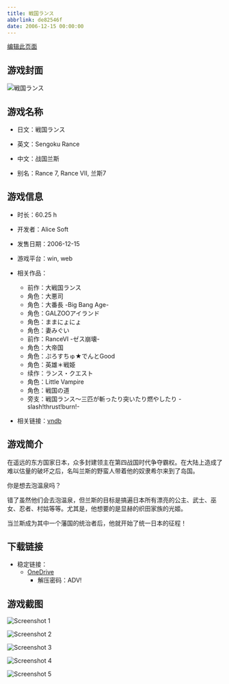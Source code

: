 ```yaml
---
title: 戦国ランス
abbrlink: de82546f
date: 2006-12-15 00:00:00
---
```

[编辑此页面](https://github.com/ACG-3/ADV3-source/blob/main/source/_posts/games/%E6%88%A6%E5%9B%BD%E3%83%A9%E3%83%B3%E3%82%B9.md)

## 游戏封面

![戦国ランス](https://pan.timero.xyz/d/onedrive/img_lib_001/%E6%88%A6%E5%9B%BD%E3%83%A9%E3%83%B3%E3%82%B9_cover.avif)


## 游戏名称

- 日文：戦国ランス
- 英文：Sengoku Rance
- 中文：战国兰斯

- 别名：Rance 7, Rance VII, 兰斯7


## 游戏信息

- 时长：60.25 h
- 开发者：Alice Soft
- 发售日期：2006-12-15
- 游戏平台：win, web
- 相关作品：
   - 前作：大戦国ランス
   - 角色：大悪司
   - 角色：大番長 -Big Bang Age-
   - 角色：GALZOOアイランド
   - 角色：ままにょにょ
   - 角色：妻みぐい
   - 前作：RanceVI -ゼス崩壊-
   - 角色：大帝国
   - 角色：ぷろすちゅ★でんとGood
   - 角色：英雄＊戦姫
   - 续作：ランス・クエスト
   - 角色：Little Vampire
   - 角色：戦国の道
   - 旁支：戦国ランス～三匹が斬ったり突いたり燃やしたり -slash!thrust!burn!-

- 相关链接：[vndb](https://vndb.org/v487)


## 游戏简介

在遥远的东方国家日本，众多封建领主在第四战国时代争夺霸权。在大陆上造成了难以估量的破坏之后，名叫兰斯的野蛮人带着他的奴隶希尔来到了岛国。

你是想去泡温泉吗？

错了虽然他们会去泡温泉，但兰斯的目标是搞遍日本所有漂亮的公主、武士、巫女、忍者、村姑等等。尤其是，他想要的是显赫的织田家族的光姬。

当兰斯成为其中一个藩国的统治者后，他就开始了统一日本的征程！




## 下载链接

- 稳定链接：
    - [OneDrive](https://pan.timero.xyz/onedrive/adv_lib_001/%E6%88%A6%E5%9B%BD%E3%83%A9%E3%83%B3%E3%82%B9)
        - 解压密码：ADV!



## 游戏截图


![Screenshot 1](https://pan.timero.xyz/d/onedrive/img_lib_001/%E6%88%A6%E5%9B%BD%E3%83%A9%E3%83%B3%E3%82%B9_Screenshot_1.avif)

![Screenshot 2](https://pan.timero.xyz/d/onedrive/img_lib_001/%E6%88%A6%E5%9B%BD%E3%83%A9%E3%83%B3%E3%82%B9_Screenshot_2.avif)

![Screenshot 3](https://pan.timero.xyz/d/onedrive/img_lib_001/%E6%88%A6%E5%9B%BD%E3%83%A9%E3%83%B3%E3%82%B9_Screenshot_3.avif)

![Screenshot 4](https://pan.timero.xyz/d/onedrive/img_lib_001/%E6%88%A6%E5%9B%BD%E3%83%A9%E3%83%B3%E3%82%B9_Screenshot_4.avif)

![Screenshot 5](https://pan.timero.xyz/d/onedrive/img_lib_001/%E6%88%A6%E5%9B%BD%E3%83%A9%E3%83%B3%E3%82%B9_Screenshot_5.avif)

